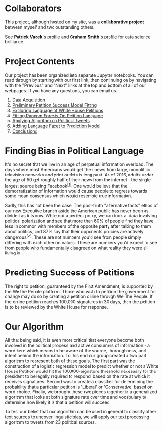# Collaborators
This project, although hosted on my site, was a <b>collaborative project</b> between myself and two outstanding others.

See <b>Patrick Vacek</b>'s <a href="https://github.com/pvacek">profile</a> and <b>Graham Smith</b>'s <a href="https://github.com/Graym4c">profile</a> for data science brilliance.

# Project Contents
Our project has been organized into separate Jupyter notebooks. You can read through by starting with our first link, then continuing on by navigating with the "Previous" and "Next" links at the top and bottom of all of our webpages. If you have any questions, you can email us.
<ol>
<li><a href="html/data_acquisition.html">Data Acquisition</a></li>
<li><a href="/">Preliminary Petition Success Model Fitting</a></li>
<li><a href="/">Exploring Language of White House Petitions</a></li>
<li><a href="/">Fitting Random Forests On Petition Language</a></li>
<li><a href="/">Applying Algorithm on Political Tweets</a></li>
<li><a href="/">Adding Language Facet to Prediction Model</a></li>
<li><a href="/">Conclusions</a></li>
</ol>

# Finding Bias in Political Language
It's no secret that we live in an age of perpetual information overload. The days where most Americans would get their news from large, monolithic television networks and print outlets is long past. As of 2016, adults under the age of 50 get roughly half of their news from the internet - the single largest source being Facebook<sup><a href="#fn1">[1]</a></sup>. One would believe that the democratization of information would cause people to regress towards some mean consensus which would resemble true information.

Sadly, this has not been the case. The post-truth “alternative facts” ethos of our new Executive branch aside the American public has never been as divided as it is now. While not a perfect proxy, we can look at data involving political polarization and see that more than 60% of people find they have less in common with members of the opposite party after talking to them about politics, and 87% say that their opponents policies are actively dangerous<sup>[2]</sup>. These are not numbers you'd see from people simply differing with each other on values. These are numbers you'd expect to see from people who fundamentally disagreed on what reality they were all living in.

# Predicting Success of Petitions
The right to petition, guaranteed by the First Amendment, is supported by the We the People platform. Those who wish to petition the government for change may do so by creating a petition online through We The People. If the online petition reaches 100,000 signatures in 30 days, then the petition is to be reviewed by the White House for response.

# Our Algorithm
All that being said, it is even more critical that everyone become both involved in the political process and active consumers of information - a word here which means to be aware of the source, thoroughness, and intent behind the information. To this end our group created a two part algorithm to represent both of these goals. The first part was the construction of a logistic regression model to predict whether or not a White House Petition would hit the 100,000-signature threshold necessary for the president to be legally required to respond, based on the rate at which it receives signatures. Second was to create a classifier for determining the probability that a particular petition is 'Liberal' or 'Conservative' based on word choice. Finally, we brought these two pieces together in a generalized algorithm that looks at both signature rate over time and vocabulary to determine how likely it is that a petition will succeed.

To test our belief that our algorithm can be used in general to classify other text sources to uncover linguistic bias, we will apply our text processing algorithm to tweets from 23 political sources.
